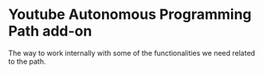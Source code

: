 # Youtube Autonomous Programming Path add-on

The way to work internally with some of the functionalities we need related to the path.